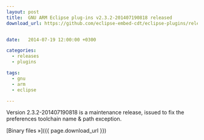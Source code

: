 ```yaml
---
layout: post
title:  GNU ARM Eclipse plug-ins v2.3.2-201407190818 released
download_url: https://github.com/eclipse-embed-cdt/eclipse-plugins/releases/tag/v2.3.2-201407190818


date:   2014-07-19 12:00:00 +0300

categories:
  - releases
  - plugins

tags:
  - gnu
  - arm
  - eclipse

---
```


Version 2.3.2-201407190818 is a maintenance release, issued to fix the preferences toolchain name & path exception.

[Binary files »]({{ page.download_url }})
